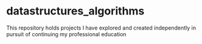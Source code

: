 # datastructures_algorithms

This repository holds projects I have explored and created independently in pursuit of continuing my professional education 

